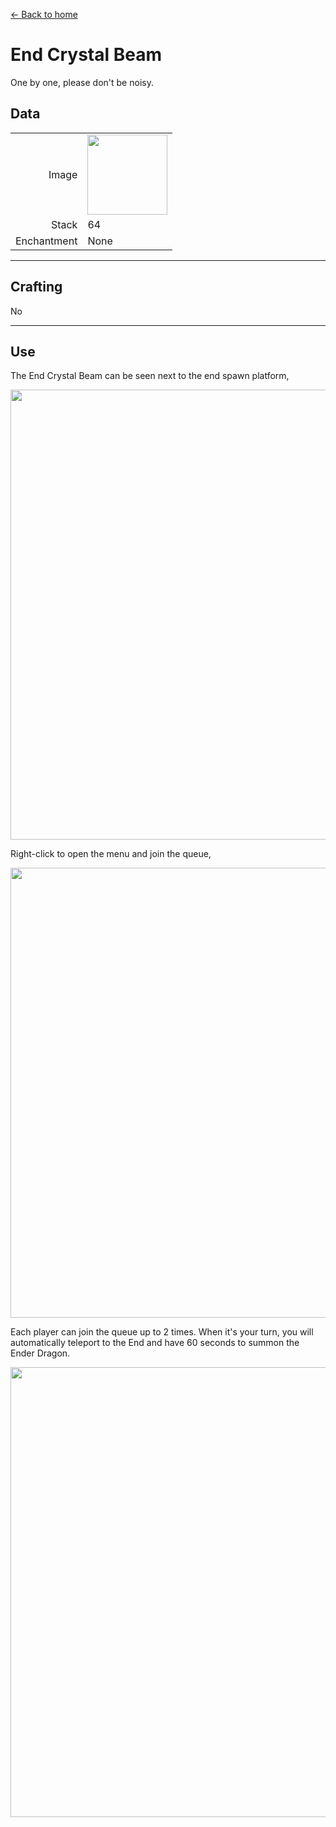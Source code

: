 [← Back to home](../)
# End Crystal Beam
One by one, please don't be noisy.

## Data
<table>
    <tr><td align="end">Image</td><td><img src="https://i.imgur.com/4tafEkT.gif" width="128"/></td></tr>
    <tr><td align="end">Stack</td><td>64</td></tr>
    <tr><td align="end">Enchantment</td><td>None</td></tr>
</table>

---

## Crafting
No

---

## Use
The End Crystal Beam can be seen next to the end spawn platform,  

<img src="https://i.imgur.com/tyDLhow.png" width="720"/>

Right-click to open the menu and join the queue,  

<img src="https://i.imgur.com/RuxSGTw.png" width="720"/>

Each player can join the queue up to 2 times. When it's your turn, you will automatically teleport to the End and have 60 seconds to summon the Ender Dragon.

<img src="https://i.imgur.com/PlXOBrW.png" width="720"/>

